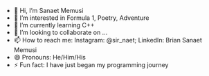 - 👋 Hi, I’m Sanaet Memusi
- 👀 I’m interested in Formula 1, Poetry, Adventure
- 🌱 I’m currently learning C++
- 💞️ I’m looking to collaborate on ...
- 📫 How to reach me: Instagram: @sir_naet; LinkedIn: Brian Sanaet Memusi
- 😄 Pronouns: He/Him/His
- ⚡ Fun fact: I have just began my programming journey

<!---
Sirnaet/Sirnaet is a ✨ special ✨ repository because its `README.md` (this file) appears on your GitHub profile.
You can click the Preview link to take a look at your changes.
--->
